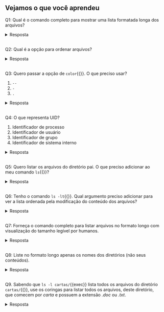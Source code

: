 ## Vejamos o que você aprendeu

Q1: Qual é o comando completo para mostrar uma lista formatada longa dos arquivos?

<details>
<summary>Resposta</summary>
ls -l
</details><br>

Q2: Qual é a opção para ordenar arquivos?

<details>
<summary>Resposta</summary>
S
</details><br>

Q3: Quero passar a opção de `color`{{}}. O que preciso usar?

1. `--`
2. `-`
3. `.`

<details>
<summary>Resposta</summary>
Opção 1: --
</details><br>

Q4: O que representa UID?

1. Identificador de processo
2. Identificador de usuário
3. Identificador de grupo
4. Identificador de sistema interno

<details>
<summary>Resposta</summary>
Opção 2: identificador de usuário
</details><br>

Q5: Quero listar os arquivos do diretório pai. O que preciso adicionar ao meu comando `ls`{{}}?
<details>
<summary>Resposta</summary>
..
</details><br>

Q6: Tenho o comando `ls -lt`{{}}. Qual argumento preciso adicionar para ver a lista ordenada pela modificação do conteúdo dos arquivos?
<details>
<summary>Resposta</summary>
u
</details><br>

Q7: Forneça o comando completo para listar arquivos no formato longo com visualização do tamanho legível por humanos.

<details>
<summary>Resposta</summary>
ls -lh
</details><br>

Q8: Liste no formato longo apenas os nomes dos diretórios (não seus conteúdos).
<details>
<summary>Resposta</summary>
ls -ld */
</details><br>

Q9. Sabendo que `ls -l cartas/`{{exec}} lista todos os arquivos do diretório `cartas/`{{}}, use os coringas para listar todos os arquivos, deste diretório, que comecem por _carta_ e possuem a extensão _.doc_ ou _.txt_.

<details>
<summary>Resposta</summary>
ls -l cartas/carta*.{doc,txt}
</details><br>
